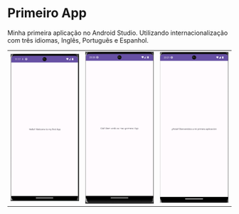 # Primeiro App
Minha primeira aplicação no Android Studio. Utilizando internacionalização com três idiomas, Inglês, Português e Espanhol.

<table>
  <tr>
    <td><img src="/assets/eg.png" width="300"></td>
    <td><img src="/assets/pt.png" width="300"></td>
    <td><img src="/assets/es.png" width="300"></td>
  </tr>
</table>

